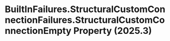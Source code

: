 # BuiltInFailures.StructuralCustomConnectionFailures.StructuralCustomConnectionEmpty Property (2025.3)

﻿
